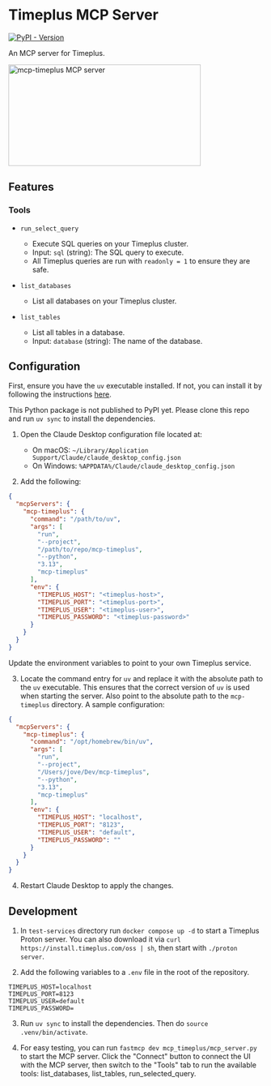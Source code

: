 # Timeplus MCP Server
[![PyPI - Version](https://img.shields.io/pypi/v/mcp-timeplus)](https://pypi.org/project/mcp-timeplus)

An MCP server for Timeplus.

<a href="https://glama.ai/mcp/servers/yvjy4csvo1"><img width="380" height="200" src="https://glama.ai/mcp/servers/yvjy4csvo1/badge" alt="mcp-timeplus MCP server" /></a>

## Features

### Tools

* `run_select_query`
  - Execute SQL queries on your Timeplus cluster.
  - Input: `sql` (string): The SQL query to execute.
  - All Timeplus queries are run with `readonly = 1` to ensure they are safe.

* `list_databases`
  - List all databases on your Timeplus cluster.

* `list_tables`
  - List all tables in a database.
  - Input: `database` (string): The name of the database.

## Configuration

First, ensure you have the `uv` executable installed. If not, you can install it by following the instructions [here](https://docs.astral.sh/uv/).

This Python package is not published to PyPI yet. Please clone this repo and run `uv sync` to install the dependencies.

1. Open the Claude Desktop configuration file located at:
   - On macOS: `~/Library/Application Support/Claude/claude_desktop_config.json`
   - On Windows: `%APPDATA%/Claude/claude_desktop_config.json`

2. Add the following:

```json
{
  "mcpServers": {
    "mcp-timeplus": {
      "command": "/path/to/uv",
      "args": [
        "run",
        "--project",
        "/path/to/repo/mcp-timeplus",
        "--python",
        "3.13",
        "mcp-timeplus"
      ],
      "env": {
        "TIMEPLUS_HOST": "<timeplus-host>",
        "TIMEPLUS_PORT": "<timeplus-port>",
        "TIMEPLUS_USER": "<timeplus-user>",
        "TIMEPLUS_PASSWORD": "<timeplus-password>"
      }
    }
  }
}
```

Update the environment variables to point to your own Timeplus service.

3. Locate the command entry for `uv` and replace it with the absolute path to the `uv` executable. This ensures that the correct version of `uv` is used when starting the server. Also point to the absolute path to the `mcp-timeplus` directory. A sample configuration:

```json
{
  "mcpServers": {
    "mcp-timeplus": {
      "command": "/opt/homebrew/bin/uv",
      "args": [
        "run",
        "--project",
        "/Users/jove/Dev/mcp-timeplus",
        "--python",
        "3.13",
        "mcp-timeplus"
      ],
      "env": {
        "TIMEPLUS_HOST": "localhost",
        "TIMEPLUS_PORT": "8123",
        "TIMEPLUS_USER": "default",
        "TIMEPLUS_PASSWORD": ""
      }
    }
  }
}
```

4. Restart Claude Desktop to apply the changes.

## Development

1. In `test-services` directory run `docker compose up -d` to start a Timeplus Proton server. You can also download it via `curl https://install.timeplus.com/oss | sh`, then start with `./proton server`.

2. Add the following variables to a `.env` file in the root of the repository.

```
TIMEPLUS_HOST=localhost
TIMEPLUS_PORT=8123
TIMEPLUS_USER=default
TIMEPLUS_PASSWORD=
```

3. Run `uv sync` to install the dependencies. Then do `source .venv/bin/activate`.

4. For easy testing, you can run `fastmcp dev mcp_timeplus/mcp_server.py` to start the MCP server. Click the "Connect" button to connect the UI with the MCP server, then switch to the "Tools" tab to run the available tools: list_databases, list_tables, run_selected_query.

